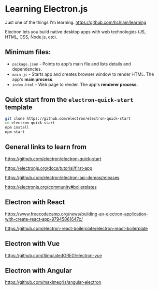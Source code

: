 # Learning Electron.js

Just one of the things I'm learning. https://github.com/hchiam/learning

Electron lets you build native desktop apps with web technologies (JS, HTML, CSS, Node.js, etc).

## Minimum files:

- `package.json` - Points to app's main file and lists details and dependencies.
- `main.js` - Starts app and creates browser window to render HTML. The app's **main process**.
- `index.html` - Web page to render. The app's **renderer process**.

## Quick start from the `electron-quick-start` template

```bash
git clone https://github.com/electron/electron-quick-start
cd electron-quick-start
npm install
npm start
```

## General links to learn from

<https://github.com/electron/electron-quick-start>

<https://electronjs.org/docs/tutorial/first-app>

<https://github.com/electron/electron-api-demos/releases>

<https://electronjs.org/community#boilerplates>

## Electron with React

<https://www.freecodecamp.org/news/building-an-electron-application-with-create-react-app-97945861647c/>

<https://github.com/electron-react-boilerplate/electron-react-boilerplate>

## Electron with Vue

<https://github.com/SimulatedGREG/electron-vue>

## Electron with Angular

<https://github.com/maximegris/angular-electron>
